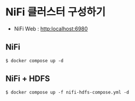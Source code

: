 # NiFi 클러스터 구성하기
- NiFi Web : [http:localhost:6980](http:localhost:6980)
## NiFi
~~~
$ docker compose up -d
~~~

## NiFi + HDFS
~~~
$ docker compose up -f nifi-hdfs-compose.yml -d
~~~

